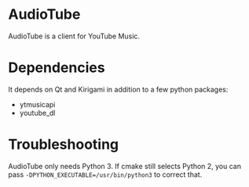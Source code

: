 # AudioTube

AudioTube is a client for YouTube Music.

# Dependencies

It depends on Qt and Kirigami in addition to a few python packages:
 * ytmusicapi
 * youtube_dl

# Troubleshooting

AudioTube only needs Python 3. If cmake still selects Python 2, you can pass `-DPYTHON_EXECUTABLE=/usr/bin/python3` to correct that.
